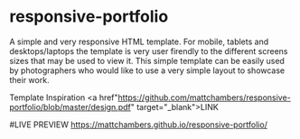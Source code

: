 # responsive-portfolio
A simple and very responsive HTML template. 
For mobile, tablets and desktops/laptops the template is very user firendly to the different screens sizes that may be used to view it.
This simple template can be easily used by photographers who would like to use a very simple layout to showcase their work.



Template Inspiration <a href"https://github.com/mattchambers/responsive-portfolio/blob/master/design.pdf" target="_blank">LINK</a>

#LIVE PREVIEW https://mattchambers.github.io/responsive-portfolio/
